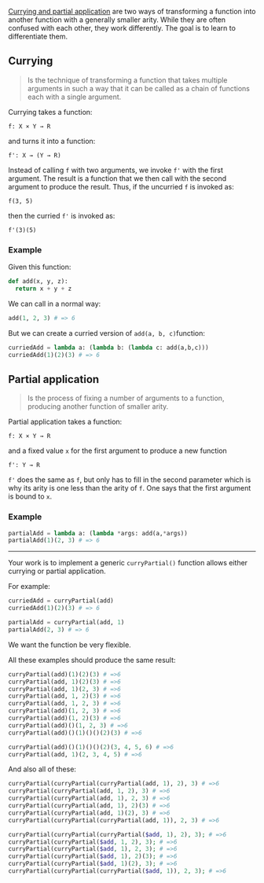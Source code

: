 [Currying and partial application](http://www.2ality.com/2011/09/currying-vs-part-eval.html) are two ways of transforming a function into another function with a generally smaller arity. While they are often confused with each other, they work differently. The goal is to learn to differentiate them.

## Currying

> Is the technique of transforming a function that takes multiple arguments in such a way that it can be called as a chain of functions each with a single argument.

Currying takes a function:

```
f: X × Y → R
```

and turns it into a function:

```
f': X → (Y → R)
```

Instead of calling `f` with two arguments, we invoke `f'` with the first argument. The result is a function that we then call with the second argument to produce the result. Thus, if the uncurried `f` is invoked as:

```
f(3, 5)
```

then the curried `f'` is invoked as:

`f'(3)(5)`

### Example

Given this function:

```python
def add(x, y, z):
  return x + y + z
```
We can call in a normal way:


```python
add(1, 2, 3) # => 6
```
But we can create a curried version of `add(a, b, c)`function:

```python
curriedAdd = lambda a: (lambda b: (lambda c: add(a,b,c)))
curriedAdd(1)(2)(3) # => 6
```
## Partial application

> Is the process of fixing a number of arguments to a function, producing another function of smaller arity.

Partial application takes a function:

```
f: X × Y → R
```

and a fixed value `x` for the first argument to produce a new function

```
f': Y → R
```

`f'` does the same as `f`, but only has to fill in the second parameter which is why its arity is one less than the arity of `f`. One says that the first argument is bound to `x`.

### Example

```python
partialAdd = lambda a: (lambda *args: add(a,*args))
partialAdd(1)(2, 3) # => 6
```
-------------

Your work is to implement a generic `curryPartial()` function allows either currying or partial application.

For example:

```python
curriedAdd = curryPartial(add)
curriedAdd(1)(2)(3) # => 6

partialAdd = curryPartial(add, 1)
partialAdd(2, 3) # => 6
```
We want the function be very flexible.

All these examples should produce the same result:

```python
curryPartial(add)(1)(2)(3) # =>6 
curryPartial(add, 1)(2)(3) # =>6 
curryPartial(add, 1)(2, 3) # =>6 
curryPartial(add, 1, 2)(3) # =>6 
curryPartial(add, 1, 2, 3) # =>6 
curryPartial(add)(1, 2, 3) # =>6 
curryPartial(add)(1, 2)(3) # =>6 
curryPartial(add)()(1, 2, 3) # =>6 
curryPartial(add)()(1)()()(2)(3) # =>6 

curryPartial(add)()(1)()()(2)(3, 4, 5, 6) # =>6 
curryPartial(add, 1)(2, 3, 4, 5) # =>6 
```
And also all of these:

```python
curryPartial(curryPartial(curryPartial(add, 1), 2), 3) # =>6
curryPartial(curryPartial(add, 1, 2), 3) # =>6
curryPartial(curryPartial(add, 1), 2, 3) # =>6
curryPartial(curryPartial(add, 1), 2)(3) # =>6
curryPartial(curryPartial(add, 1)(2), 3) # =>6
curryPartial(curryPartial(curryPartial(add, 1)), 2, 3) # =>6
```
```php
curryPartial(curryPartial(curryPartial($add, 1), 2), 3); # =>6
curryPartial(curryPartial($add, 1, 2), 3); # =>6
curryPartial(curryPartial($add, 1), 2, 3); # =>6
curryPartial(curryPartial($add, 1), 2)(3); # =>6
curryPartial(curryPartial($add, 1)(2), 3); # =>6
curryPartial(curryPartial(curryPartial($add, 1)), 2, 3); # =>6
```